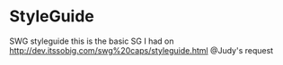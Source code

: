 # StyleGuide
SWG styleguide
this is the basic SG I had on http://dev.itssobig.com/swg%20caps/styleguide.html
@Judy's request
